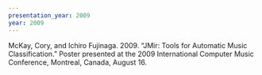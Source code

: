 ```yaml
---
presentation_year: 2009
year: 2009
---
```


McKay, Cory, and Ichiro Fujinaga. 2009. “JMir: Tools for Automatic Music Classification.” Poster presented at the 2009 International Computer Music Conference, Montreal, Canada, August 16.